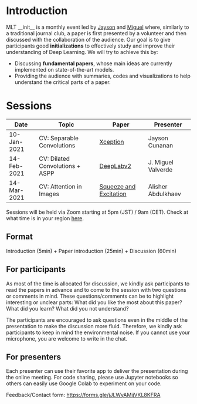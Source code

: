 # Introduction
MLT \_\_init\_\_ is a monthly event led by [Jayson](https://www.linkedin.com/in/jayson-cunanan-phd/) and [Miguel](https://twitter.com/jmlipman) where, similarly to a traditional journal club, a paper is first presented by a volunteer and then discussed with the collaboration of the audience. Our goal is to give participants good **initializations** to effectively study and improve their understanding of Deep Learning. We will try to achieve this by:
* Discussing **fundamental papers**, whose main ideas are currently implemented on state-of-the-art models.
* Providing the audience with summaries, codes and visualizations to help understand the critical parts of a paper.

# Sessions
| Date        | Topic                           | Paper                  | Presenter          |
|-------------|---------------------------------|------------------------|--------------------|
| 10-Jan-2021 | CV: Separable Convolutions      | [Xception](https://arxiv.org/abs/1610.02357)               | Jayson Cunanan     |
| 14-Feb-2021 | CV: Dilated Convolutions + ASPP | [DeepLabv2](https://arxiv.org/abs/1606.00915)              | J. Miguel Valverde    |
| 14-Mar-2021 | CV: Attention in Images         | [Squeeze and Excitation](https://arxiv.org/abs/1709.01507) | Alisher Abdulkhaev |

Sessions will be held via Zoom starting at 5pm (JST) / 9am (CET). Check at what time is in your region [here](https://www.worldtimebuddy.com/japan-tokyo-to-cet).

## Format
Introduction (5min) + Paper introduction (25min) + Discussion (60min)

## For participants
As most of the time is allocated for discussion, we kindly ask participants to read the papers in advance and to come to the session with two questions or comments in mind. These questions/comments can be to highlight interesting or unclear parts: What did you like the most about this paper? What did you learn? What did you not understand?

The participants are encouraged to ask questions even in the middle of the presentation to make the discussion more fluid. Therefore, we kindly ask participants to keep in mind the environmental noise. If you cannot use your microphone, you are welcome to write in the chat.

## For presenters
Each presenter can use their favorite app to deliver the presentation during the online meeting. For code sharing, please use Jupyter notebooks so others can easily use Google Colab to experiment on your code. 

Feedback/Contact form: https://forms.gle/jJLWyAMjjVKL8KFRA
